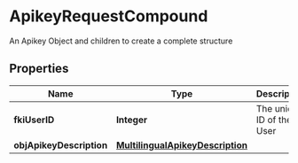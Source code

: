 

# ApikeyRequestCompound

An Apikey Object and children to create a complete structure
## Properties

Name | Type | Description | Notes
------------ | ------------- | ------------- | -------------
**fkiUserID** | **Integer** | The unique ID of the User | 
**objApikeyDescription** | [**MultilingualApikeyDescription**](MultilingualApikeyDescription.md) |  | 



